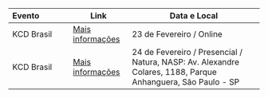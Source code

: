 | **Evento&nbsp;&nbsp;&nbsp;&nbsp;&nbsp;&nbsp;&nbsp;&nbsp;&nbsp;&nbsp;&nbsp;&nbsp;**               | **Link**                                                | **Data e Local**
| ----------------- | ---------------------------------------------------------------- | ---------------------------------------------------------------- |
| KCD Brasil       | [Mais informações](https://community.cncf.io/kcd-brasil/) | 23 de Fevereiro / Online | 
| KCD Brasil       | [Mais informações](https://community.cncf.io/kcd-brasil/) | 24 de Fevereiro / Presencial / Natura, NASP: Av. Alexandre Colares, 1188, Parque Anhanguera, São Paulo - SP |